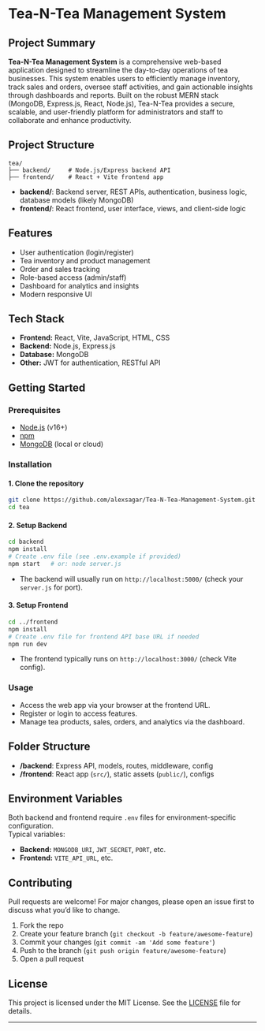 
# Tea-N-Tea Management System

## Project Summary

**Tea-N-Tea Management System** is a comprehensive web-based application designed to streamline the day-to-day operations of tea businesses. This system enables users to efficiently manage inventory, track sales and orders, oversee staff activities, and gain actionable insights through dashboards and reports. Built on the robust MERN stack (MongoDB, Express.js, React, Node.js), Tea-N-Tea provides a secure, scalable, and user-friendly platform for administrators and staff to collaborate and enhance productivity.

## Project Structure

```
tea/
├── backend/     # Node.js/Express backend API
├── frontend/    # React + Vite frontend app
```

- **backend/**: Backend server, REST APIs, authentication, business logic, database models (likely MongoDB)
- **frontend/**: React frontend, user interface, views, and client-side logic

## Features

- User authentication (login/register)
- Tea inventory and product management
- Order and sales tracking
- Role-based access (admin/staff)
- Dashboard for analytics and insights
- Modern responsive UI



## Tech Stack

- **Frontend:** React, Vite, JavaScript, HTML, CSS
- **Backend:** Node.js, Express.js
- **Database:** MongoDB
- **Other:** JWT for authentication, RESTful API

## Getting Started

### Prerequisites

- [Node.js](https://nodejs.org/) (v16+)
- [npm](https://www.npmjs.com/)
- [MongoDB](https://www.mongodb.com/) (local or cloud)

### Installation

#### 1. Clone the repository

```bash
git clone https://github.com/alexsagar/Tea-N-Tea-Management-System.git
cd tea
```

#### 2. Setup Backend

```bash
cd backend
npm install
# Create .env file (see .env.example if provided)
npm start   # or: node server.js
```

- The backend will usually run on `http://localhost:5000/` (check your `server.js` for port).

#### 3. Setup Frontend

```bash
cd ../frontend
npm install
# Create .env file for frontend API base URL if needed
npm run dev
```

- The frontend typically runs on `http://localhost:3000/` (check Vite config).

### Usage

- Access the web app via your browser at the frontend URL.
- Register or login to access features.
- Manage tea products, sales, orders, and analytics via the dashboard.

## Folder Structure

- **/backend**: Express API, models, routes, middleware, config
- **/frontend**: React app (`src/`), static assets (`public/`), configs

## Environment Variables

Both backend and frontend require `.env` files for environment-specific configuration.  
Typical variables:
- **Backend:** `MONGODB_URI`, `JWT_SECRET`, `PORT`, etc.
- **Frontend:** `VITE_API_URL`, etc.

## Contributing

Pull requests are welcome! For major changes, please open an issue first to discuss what you’d like to change.

1. Fork the repo
2. Create your feature branch (`git checkout -b feature/awesome-feature`)
3. Commit your changes (`git commit -am 'Add some feature'`)
4. Push to the branch (`git push origin feature/awesome-feature`)
5. Open a pull request

## License

This project is licensed under the MIT License. See the [LICENSE](LICENSE) file for details.

---
